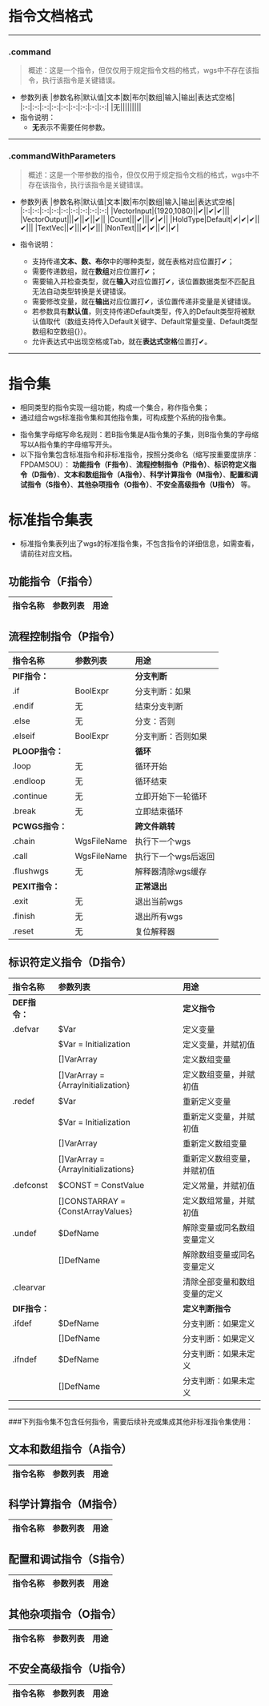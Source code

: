 # 指令文档格式
------
### **.command**  
> 概述：这是一个指令，但仅仅用于规定指令文档的格式，wgs中不存在该指令，执行该指令是关键错误。
- 参数列表
    |参数名称|默认值|文本|数|布尔|数组|输入|输出|表达式空格|
    |:-:|:-:|:-:|:-:|:-:|:-:|:-:|:-:|:-:|
    |无|||||||||
- 指令说明：
    - **无**表示不需要任何参数。
--------
### **.commandWithParameters**  
> 概述：这是一个带参数的指令，但仅仅用于规定指令文档的格式，wgs中不存在该指令，执行该指令是关键错误。  
- 参数列表
    |参数名称|默认值|文本|数|布尔|数组|输入|输出|表达式空格|
    |:-:|:-:|:-:|:-:|:-:|:-:|:-:|:-:|:-:|
    |VectorInput|{1920,1080}||✔||✔|✔|||
    |VectorOutput|||✔||✔||✔||
    |Count|||✔|||✔|✔||
    |HoldType|Default|✔|✔|✔||✔|||
    |TextVec||✔|||✔|✔|||
    |NonText|||✔|✔||✔||✔|
    
- 指令说明：
    - 支持传递**文本、数、布尔**中的哪种类型，就在表格对应位置打✔；
    - 需要传递数组，就在**数组**对应位置打✔；
    - 需要输入并检查类型，就在**输入**对应位置打✔，该位置数据类型不匹配且无法自动类型转换是关键错误。
    - 需要修改变量，就在**输出**对应位置打✔，该位置传递非变量是关键错误。
    - 若参数具有**默认值**，则支持传递Default类型，传入的Default类型将被默认值取代（数组支持传入Default关键字、Default常量变量、Default类型数组和空数组{}）。
    - 允许表达式中出现空格或Tab，就在**表达式空格**位置打✔。

------
# 指令集
- 相同类型的指令实现一组功能，构成一个集合，称作指令集；
- 通过组合wgs标准指令集和其他指令集，可构成整个系统的指令集。
> 
- 指令集字母缩写命名规则：若B指令集是A指令集的子集，则B指令集的字母缩写以A指令集的字母缩写开头。
- 以下指令集包含标准指令和非标准指令，按照分类命名（缩写按重要度排序：FPDAMSOU）：  **功能指令（F指令）**、**流程控制指令（P指令）**、**标识符定义指令（D指令）**、**文本和数组指令（A指令）**、**科学计算指令（M指令）**、**配置和调试指令（S指令）**、**其他杂项指令（O指令）**、**不安全高级指令（U指令）** 等。
# 标准指令集表
- 标准指令集表列出了wgs的标准指令集，不包含指令的详细信息，如需查看，请前往对应文档。

## 功能指令（F指令）

|指令名称|参数列表|用途|
|:-|:-|:-|

## 流程控制指令（P指令）

|指令名称|参数列表|用途|
|:-|:-|:-|
|**PIF指令：**||**分支判断**|
|.if|BoolExpr|分支判断：如果|
|.endif|无|结束分支判断|
|.else|无|分支：否则|
|.elseif|BoolExpr|分支判断：否则如果|
|**PLOOP指令：**||**循环**|
|.loop|无|循环开始|
|.endloop|无|循环结束|
|.continue|无|立即开始下一轮循环|
|.break|无|立即结束循环|
|**PCWGS指令：**||**跨文件跳转**|
|.chain|WgsFileName|执行下一个wgs|
|.call|WgsFileName|执行下一个wgs后返回|
|.flushwgs|无|解释器清除wgs缓存|
|**PEXIT指令：**||**正常退出**|
|.exit|无|退出当前wgs|
|.finish|无|退出所有wgs|
|.reset|无|复位解释器|



## 标识符定义指令（D指令）

|指令名称|参数列表|用途|
|:-|:-|:-|
|**DEF指令：**||**定义指令**|
|.defvar|\$Var|定义变量|
||\$Var = Initialization|定义变量，并赋初值|
||[]VarArray|定义数组变量|
||[]VarArray = {ArrayInitialization}|定义数组变量，并赋初值|
|.redef|\$Var|重新定义变量|
||\$Var = Initialization|重新定义变量，并赋初值|
||[]VarArray|重新定义数组变量|
||[]VarArray = {ArrayInitializations}|重新定义数组变量，并赋初值|
|.defconst|\$CONST = ConstValue|定义常量，并赋初值|
||[]CONSTARRAY = {ConstArrayValues}|定义数组常量，并赋初值|
|.undef|\$DefName|解除变量或同名数组变量定义|
||[]DefName|解除数组变量或同名变量定义|
|.clearvar||清除全部变量和数组变量的定义|
|**DIF指令：**||**定义判断指令**|
|.ifdef|\$DefName|分支判断：如果定义|
||[]DefName|分支判断：如果定义|
|.ifndef|\$DefName|分支判断：如果未定义|
||[]DefName|分支判断：如果未定义|





--------
###下列指令集不包含任何指令，需要后续补充或集成其他非标准指令集使用：
## 文本和数组指令（A指令）

|指令名称|参数列表|用途|
|:-|:-|:-|

## 科学计算指令（M指令）

|指令名称|参数列表|用途|
|:-|:-|:-|



## 配置和调试指令（S指令）

|指令名称|参数列表|用途|
|:-|:-|:-|

## 其他杂项指令（O指令）

|指令名称|参数列表|用途|
|:-|:-|:-|


## 不安全高级指令（U指令）

|指令名称|参数列表|用途|
|:-|:-|:-|